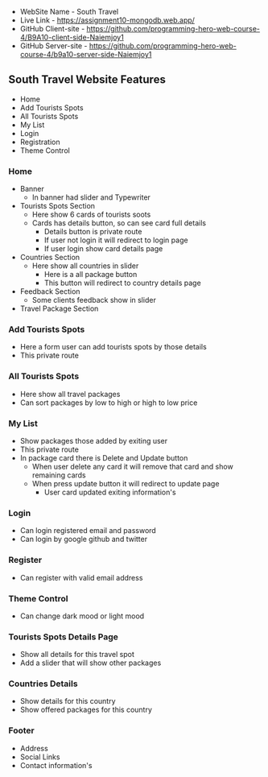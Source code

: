 - WebSite Name - South Travel
- Live Link - https://assignment10-mongodb.web.app/
- GitHub Client-site - https://github.com/programming-hero-web-course-4/B9A10-client-side-Naiemjoy1
- GitHub Server-site - https://github.com/programming-hero-web-course-4/b9a10-server-side-Naiemjoy1

## South Travel Website Features

- Home
- Add Tourists Spots
- All Tourists Spots
- My List
- Login
- Registration
- Theme Control

### Home

- Banner
  - In banner had slider and Typewriter
- Tourists Spots Section
  - Here show 6 cards of tourists soots
  - Cards has details button, so can see card full details
    - Details button is private route
    - If user not login it will redirect to login page
    - If user login show card details page
- Countries Section
  - Here show all countries in slider
    - Here is a all package button
    - This button will redirect to country details page
- Feedback Section
  - Some clients feedback show in slider
- Travel Package Section

### Add Tourists Spots

- Here a form user can add tourists spots by those details
- This private route

### All Tourists Spots

- Here show all travel packages
- Can sort packages by low to high or high to low price

### My List

- Show packages those added by exiting user
- This private route
- In package card there is Delete and Update button
  - When user delete any card it will remove that card and show remaining cards
  - When press update button it will redirect to update page
    - User card updated exiting information's

### Login

- Can login registered email and password
- Can login by google github and twitter

### Register

- Can register with valid email address

### Theme Control

- Can change dark mood or light mood

### Tourists Spots Details Page

- Show all details for this travel spot
- Add a slider that will show other packages

### Countries Details

- Show details for this country
- Show offered packages for this country

### Footer

- Address
- Social Links
- Contact information's
